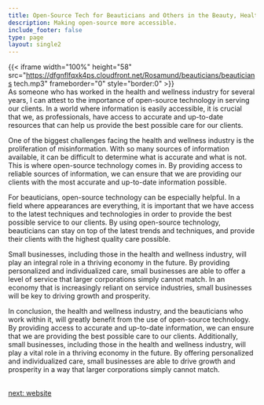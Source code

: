 ```yaml
---
title: Open-Source Tech for Beauticians and Others in the Beauty, Health & Wellness  Industry
description: Making open-source more accessible.
include_footer: false
type: page
layout: single2
---
```


{{< iframe width="100%" height="58" src="https://dfgnflfqxk4ps.cloudfront.net/Rosamund/beauticians/beauticians tech.mp3" frameborder="0" style="border:0" >}}<br>
As someone who has worked in the health and wellness industry for several years, I can attest to the importance of open-source technology in serving our clients. In a world where information is easily accessible, it is crucial that we, as professionals, have access to accurate and up-to-date resources that can help us provide the best possible care for our clients.

One of the biggest challenges facing the health and wellness industry is the proliferation of misinformation. With so many sources of information available, it can be difficult to determine what is accurate and what is not. This is where open-source technology comes in. By providing access to reliable sources of information, we can ensure that we are providing our clients with the most accurate and up-to-date information possible.

For beauticians, open-source technology can be especially helpful. In a field where appearances are everything, it is important that we have access to the latest techniques and technologies in order to provide the best possible service to our clients. By using open-source technology, beauticians can stay on top of the latest trends and techniques, and provide their clients with the highest quality care possible.

Small businesses, including those in the health and wellness industry, will play an integral role in a thriving economy in the future. By providing personalized and individualized care, small businesses are able to offer a level of service that larger corporations simply cannot match. In an economy that is increasingly reliant on service industries, small businesses will be key to driving growth and prosperity.

In conclusion, the health and wellness industry, and the beauticians who work within it, will greatly benefit from the use of open-source technology. By providing access to accurate and up-to-date information, we can ensure that we are providing the best possible care to our clients. Additionally, small businesses, including those in the health and wellness industry, will play a vital role in a thriving economy in the future. By offering personalized and individualized care, small businesses are able to drive growth and prosperity in a way that larger corporations simply cannot match.

<br>
<a href="https://workdojos.com/beauticians/website">next: website</a>
<br>
</p>